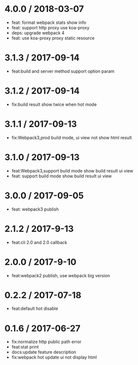 4.0.0 / 2018-03-07
==================

  * feat: format webpack stats show info
  * feat: support http proxy use koa-proxy
  * deps: upgrade webpack 4
  * feat: use koa-proxy proxy static resource

3.1.3 / 2017-09-14
==================

  * feat:build and server method support option param

3.1.2 / 2017-09-14
==================

  * fix:build result show twice when hot mode

3.1.1 / 2017-09-13
==================

  * fix:Webpack3,prod build mode, ui view not show html result

3.1.0 / 2017-09-13
==================

  * feat:Webpack3,support build mode show build result ui view
  * feat: support build mode show build result ui view

3.0.0 / 2017-09-05
==================

  * feat: webpack3 publish

2.1.2 / 2017-9-13
==================

  * feat:cli 2.0 and 2.0 callback

2.0.0 / 2017-9-10
==================

  * feat:webpack2 publish, use webpack big version

0.2.2 / 2017-07-18
==================

  * feat:default hot disable

0.1.6 / 2017-06-27
==================

  * fix:normalize http public path error
  * feat:stat print
  * docs:update feature description
  * fix:webpack hot update ui not display html
